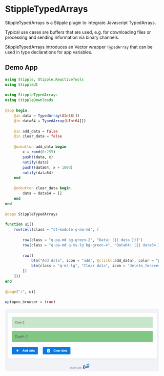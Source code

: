 # StippleTypedArrays

StippleTypedArrays is a Stipple plugin to integrate Javascript TypedArrays.

Typical use cases are buffers that are used, e.g. for downloading files or processing and sending information via binary channels.

StippleTypedArrays introduces an Vector wrapper `TypedArray` that can be used in type declarations for app variables.

## Demo App
```julia
using Stipple, Stipple.ReactiveTools
using StippleUI

using StippleTypedArrays
using StippleDownloads

@app begin
    @in data = TypedArray(UInt8[])
    @in data64 = TypedArray(UInt64[])

    @in add_data = false
    @in clear_data = false

    @onbutton add_data begin
        x = rand(0:255)
        push!(data, x)
        notify(data)
        push!(data64, x + 1000)
        notify(data64)
    end

    @onbutton clear_data begin
        data = data64 = []
    end
end

@deps StippleTypedArrays

function ui()
    row(cell(class = "st-module q-ma-md", [
      
        row(class = "q-pa-md bg-green-2", "Data: [{{ data }}]")
        row(class = "q-pa-md q-my-lg bg-green-4", "Data64: [{{ data64 }}]")

        row([
            btn("Add data", icon = "add", @click(:add_data), color = "primary", nocaps = true)
            btn(class = "q-ml-lg", "Clear data", icon = "delete_forever", @click(:clear_data), color = "primary", nocaps = true)
        ])
    ]))
end

@page("/", ui)

up(open_browser = true)
```

![Demo App](./docs/demo.png)